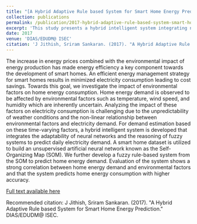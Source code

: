 ```yaml
---
title: "[A Hybrid Adaptive Rule based System for Smart Home Energy Prediction](https://www.researchgate.net/profile/Jithish_J/publication/329672222_A_Hybrid_Adaptive_Rule_based_System_for_Smart_Home_Energy_Prediction/links/5c14a96292851c39ebedf4fa/A-Hybrid-Adaptive-Rule-based-System-for-Smart-Home-Energy-Prediction.pdf)"
collection: publications
permalink: /publication/2017-hybrid-adaptive-rule-based-system-smart-home-energy
excerpt: 'This study presents a hybrid intelligent system integrating neural networks and fuzzy systems for predicting daily electricity demand in smart homes.'
date: 2017
venue: 'DIAS/EDUDM@ ISEC'
citation: 'J Jithish, Sriram Sankaran. (2017). "A Hybrid Adaptive Rule based System for Smart Home Energy Prediction." DIAS/EDUDM@ ISEC.'
---
```


The increase in energy prices combined with the environmental impact of energy production has made energy efficiency a key component towards the development of smart homes. An efficient energy management strategy for smart homes results in minimized electricity consumption leading to cost savings. Towards this goal, we investigate the impact of environmental factors on home energy consumption. Home energy demand is observed to be affected by environmental factors such as temperature, wind speed, and humidity which are inherently uncertain. Analyzing the impact of these factors on electricity consumption is challenging due to the unpredictability of weather conditions and the non-linear relationship between environmental factors and electricity demand. For demand estimation based on these time-varying factors, a hybrid intelligent system is developed that integrates the adaptability of neural networks and the reasoning of fuzzy systems to predict daily electricity demand. A smart home dataset is utilized to build an unsupervised artificial neural network known as the Self-Organizing Map (SOM). We further develop a fuzzy rule-based system from the SOM to predict home energy demand. Evaluation of the system shows a strong correlation between home energy demand and environmental factors and that the system predicts home energy consumption with higher accuracy.

[Full text available here](https://www.researchgate.net/profile/Jithish_J/publication/329672222_A_Hybrid_Adaptive_Rule_based_System_for_Smart_Home_Energy_Prediction/links/5c14a96292851c39ebedf4fa/A-Hybrid-Adaptive-Rule-based-System-for-Smart-Home-Energy-Prediction.pdf)

Recommended citation: J Jithish, Sriram Sankaran. (2017). "A Hybrid Adaptive Rule based System for Smart Home Energy Prediction." DIAS/EDUDM@ ISEC.
